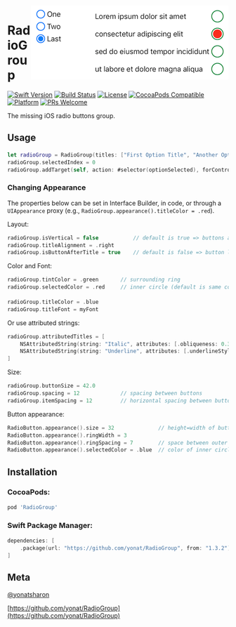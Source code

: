 <img align="right" src="Screenshots/RadioGroup.png">

# RadioGroup

[![Swift Version][swift-image]][swift-url]
[![Build Status][travis-image]][travis-url]
[![License][license-image]][license-url]
[![CocoaPods Compatible](https://img.shields.io/cocoapods/v/RadioGroup.svg)](https://img.shields.io/cocoapods/v/RadioGroup.svg)  
[![Platform](https://img.shields.io/cocoapods/p/RadioGroup.svg?style=flat)](http://cocoapods.org/pods/RadioGroup)
[![PRs Welcome](https://img.shields.io/badge/PRs-welcome-brightgreen.svg?style=flat-square)](http://makeapullrequest.com)

The missing iOS radio buttons group.

## Usage

```swift
let radioGroup = RadioGroup(titles: ["First Option Title", "Another Option Title", "Last"])
radioGroup.selectedIndex = 0
radioGroup.addTarget(self, action: #selector(optionSelected), forControlEvents: .valueChanged)
```

### Changing Appearance

The properties below can be set in Interface Builder, in code, or through a `UIAppearance` proxy (e.g., `RadioGroup.appearance().titleColor = .red`).

Layout:

```swift
radioGroup.isVertical = false           // default is true => buttons are stacked vertically
radioGroup.titleAlignment = .right
radioGroup.isButtonAfterTitle = true    // default is false => button left (leading) relative to title
```

Color and Font:

```swift
radioGroup.tintColor = .green       // surrounding ring
radioGroup.selectedColor = .red     // inner circle (default is same color as ring)

radioGroup.titleColor = .blue
radioGroup.titleFont = myFont
```

Or use attributed strings:

```swift
radioGroup.attributedTitles = [
    NSAttributedString(string: "Italic", attributes: [.obliqueness: 0.3]),
    NSAttributedString(string: "Underline", attributes: [.underlineStyle: 1]),
]
```

Size:

```swift
radioGroup.buttonSize = 42.0
radioGroup.spacing = 12             // spacing between buttons
radioGroup.itemSpacing = 12         // horizontal spacing between button and title
```

Button appearance:

```swift
RadioButton.appearance().size = 32              // height=width of button
RadioButton.appearance().ringWidth = 3
RadioButton.appearance().ringSpacing = 7        // space between outer ring and inner circle
RadioButton.appearance().selectedColor = .blue  // color of inner circle
```

## Installation

### CocoaPods:

```ruby
pod 'RadioGroup'
```

### Swift Package Manager:

```swift
dependencies: [
    .package(url: "https://github.com/yonat/RadioGroup", from: "1.3.2")
]
```

## Meta

[@yonatsharon](https://twitter.com/yonatsharon)

[https://github.com/yonat/RadioGroup](https://github.com/yonat/RadioGroup)

[swift-image]:https://img.shields.io/badge/swift-5.0-orange.svg
[swift-url]: https://swift.org/
[license-image]: https://img.shields.io/badge/License-MIT-blue.svg
[license-url]: LICENSE.txt
[travis-image]: https://img.shields.io/travis/dbader/node-datadog-metrics/master.svg?style=flat-square
[travis-url]: https://travis-ci.org/dbader/node-datadog-metrics
